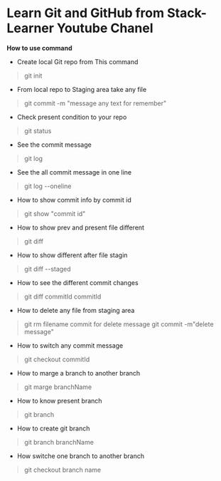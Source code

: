 # Learn Git and GitHub from Stack-Learner Youtube Chanel

**How to use command**

- Create local Git repo from This command
> git init

- From local repo to Staging area take any file 
> git commit -m "message any text for remember"

- Check present condition to your repo
> git status

- See the commit message 
> git log

- See the all commit message in one line
> git log --oneline

- How to show commit info by commit id
> git show "commit id"

- How to show prev and present file different 
> git diff

- How to show different after file stagin
> git diff --staged

- How to see the different commit changes
> git diff commitId commitId

- How to delete any file from staging area
> git rm filename
 commit for delete message
> git commit -m"delete message"

- How to switch any commit message
> git checkout  commitId

- How to marge a branch to another branch
> git marge branchName

- How to know present branch
> git branch

- How to create git branch
> git branch branchName

- How switche one branch to another branch
> git checkout branch name







